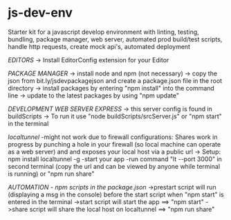 # js-dev-env
Starter kit for a javascript develop environment with linting, testing, bundling, package manager, web server, automated prod build/test scripts, handle http requests, create mock api's, automated deployment

*EDITORS*
-> Install EditorConfig extension for your Editor

*PACKAGE MANAGER*
-> install node and npm 
(not necessary) -> copy the json from bit.ly/jsdevpackagejson and create a package.json file in the root directory
-> install packages by entering "npm install" into the command line
-> update to the latest packages by using "npm update"

*DEVELOPMENT WEB SERVER EXPRESS*
-> this server config is found in buildScripts
-> To run it use "node buildScripts/srcServer.js" or "npm start" in the terminal

*localtunnel* -might not work due to firewall configurations: Shares work in progress by punching a hole in your firewall (so local machine can operate as a web server) and and exposes your local host via a public url 
-> Setup: npm install localtunnel -g
          -start your app
          -run command "lt --port 3000" in second terminal (copy the url and can be viewed by anyone while terminal is running) or "npm run share"

*AUTOMATION - npm scripts in the package.json*
->prestart script will run (displaying a msg in the console) before the start script when "npm start" is entered in the terminal
->start script will start the app ==> "npm start"
->share script will share the local host on localtunnel ==> "npm run share"
